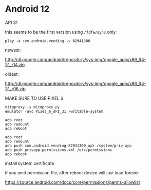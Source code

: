 # Android 12

API 31

this seems to be the first version using `/fdfe/sync` only:

~~~
play -a com.android.vending -v 82941300
~~~

newest:

<http://dl.google.com/android/repository/sys-img/google_apis/x86_64-31_r14.zip>

oldest:

<http://dl.google.com/android/repository/sys-img/google_apis/x86_64-31_r06.zip>

MAKE SURE TO USE PIXEL 6

~~~
mitmproxy -s mitmproxy.py
emulator -avd Pixel_6_API_31 -writable-system

adb root
adb remount
adb reboot

adb root
adb remount
adb push com.android.vending-82941300.apk /system/priv-app
adb push privapp-permissions.xml /etc/permissions
adb reboot
~~~

install system certificate

if you omit permission file, after reboot device will just load forever

https://source.android.com/docs/core/permissions/perms-allowlist
